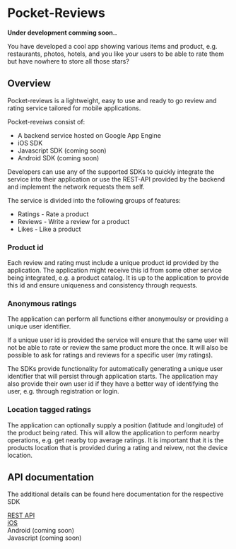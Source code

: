 # Pocket-Reviews

**Under development comming soon..**

You have developed a cool app showing various items and product, e.g. restaurants, photos, hotels, and you like your users to be able to rate them but have nowhere to store all those stars? 

## Overview
Pocket-reviews is a lightweight, easy to use and ready to go review and rating service tailored for mobile applications.

Pocket-reveiws consist of:

* A backend service hosted on Google App Engine  
* iOS SDK  
* Javascript SDK (coming soon)  
* Android SDK (coming soon)  

Developers can use any of the supported SDKs to quickly integrate the service into their application or use the REST-API provided by the backend and implement the network requests them self.

The service is divided into the following groups of features:

* Ratings - Rate a product  
* Reviews - Write a review for a product  
* Likes - Like a product  

### Product id

Each review and rating must include a unique product id provided by the application. The application might receive this id from some other service being integrated, e.g. a product catalog. It is up to the application to provide this id and ensure uniqueness and consistency through requests.

### Anonymous ratings
The application can perform all functions either anonymoulsy or providing a unique user identifier.

If a unique user id is provided the service will ensure that the same user will not be able to rate or review the same product more the once. It will also be possible to ask for ratings and reviews for a specific user (my ratings).

The SDKs provide functionality for automatically generating a unique user identifier that will persist through application starts. The application may also provide their own user id if they have a better way of identifying the user, e.g. through registration or login.


### Location tagged ratings
The application can optionally supply a position (latitude and longitude) of the product being rated. This will allow the application to perform nearby operations, e.g. get nearby top average ratings. It is important that it is the products location that is provided during a rating and reivew, not the device location.

## API documentation
The additional details can be found here documentation for the respective SDK

[REST API](http://pocket-reviews.appspot.com/doc/rest-api/api.html)  
[iOS](http://pocket-reviews.appspot.com/doc/ios/index.html)  
Android (coming soon)  
Javascript (coming soon)

